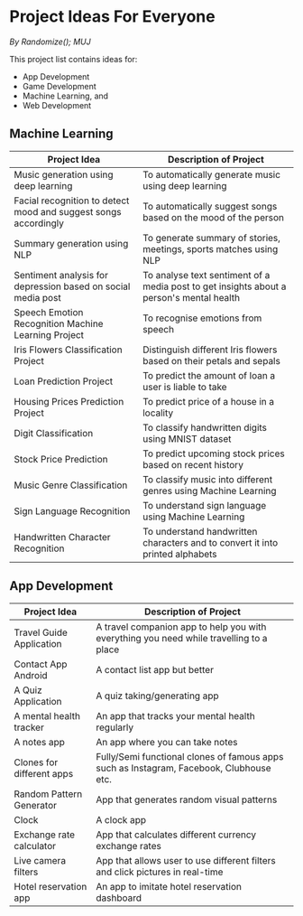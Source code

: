 # Project Ideas For Everyone
_By Randomize(); MUJ_

This project list contains ideas for:

 - App Development
 - Game Development
 - Machine Learning, and
 - Web Development

## Machine Learning

|Project  Idea| Description of Project |
|--|--|
|Music generation using deep learning| To automatically generate music using deep learning |
|Facial recognition to detect mood and suggest songs accordingly |To automatically suggest songs based on the mood of the person |
|Summary generation using NLP| To generate summary of stories, meetings, sports matches using NLP |
|Sentiment analysis for depression based on social media post|To analyse text sentiment of a media post to get insights about a person's mental health|
|Speech Emotion Recognition Machine Learning Project|To recognise emotions from speech|
|Iris Flowers Classification Project|Distinguish different Iris flowers based on their petals and sepals|
|Loan Prediction Project|To predict the amount of loan a user is liable to take|
|Housing Prices Prediction Project|To predict price of a house in a locality|
|Digit Classification|To classify handwritten digits using MNIST dataset|
|Stock Price Prediction|To predict upcoming stock prices based on recent history|
|Music Genre Classification|To classify music into different genres using Machine Learning|
|Sign Language Recognition|To understand sign language using Machine Learning|
|Handwritten Character Recognition|To understand handwritten characters and to convert it into printed alphabets|

## App Development

| Project Idea | Description of Project |
|--|--|
|Travel Guide Application| A travel companion app to help you with everything you need while travelling to a place |
| Contact App Android |A contact list app but better  |
| A Quiz Application |A quiz taking/generating app  |
| A mental health tracker |An app that tracks your mental health regularly  |
| A notes app |An app where you can take notes |
| Clones for different apps |Fully/Semi functional clones of famous apps such as Instagram, Facebook, Clubhouse etc.  |
| Random Pattern Generator |App that generates random visual patterns |
| Clock |A clock app  |
| Exchange rate calculator |App that calculates different currency exchange rates  |
| Live camera filters |App that allows user to use different filters and click pictures in real-time  |
| Hotel reservation app |An app to imitate hotel reservation dashboard |